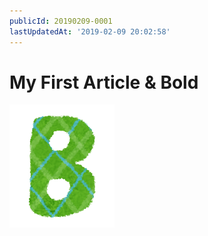```yaml
---
publicId: 20190209-0001
lastUpdatedAt: '2019-02-09 20:02:58'
---
```


# My First Article & **Bold**

![](../external-resources/capital_b.png)
